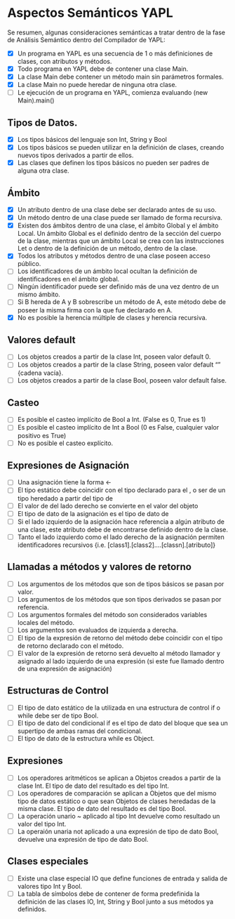 # Aspectos Semánticos YAPL 

Se  resumen,  algunas  consideraciones  semánticas  a  tratar  dentro  de  la  fase  de  Análisis 
Semántico dentro del Compilador de YAPL: 

- [x] Un programa en YAPL es una secuencia de 1 o más definiciones de clases, con 
atributos y métodos. 
- [x] Todo programa en YAPL debe de contener una clase Main. 
- [x] La clase Main debe contener un método main sin parámetros formales. 
- [x] La clase Main no puede heredar de ninguna otra clase. 
- [ ] Le ejecución de un programa en YAPL, comienza evaluando (new Main).main() 

## Tipos de Datos. 

- [x] Los tipos básicos del lenguaje son Int, String y Bool 
- [x] Los tipos básicos se pueden utilizar en la definición de clases, creando nuevos tipos 
derivados a partir de ellos. 
- [x] Las clases que definen los tipos básicos no pueden ser padres de alguna otra clase. 

## Ámbito 

- [x] Un atributo dentro de una clase debe ser declarado antes de su uso. 
- [x] Un método dentro de una clase puede ser llamado de forma recursiva. 
- [x] Existen dos ámbitos dentro de una clase, el ámbito Global y el ámbito Local.  Un 
ámbito Global es el definido dentro de la sección del cuerpo de la clase, mientras que 
un ámbito Local se crea con las instrucciones Let o dentro de la definición de un 
método, dentro de la clase. 
- [x] Todos los atributos y métodos dentro de una clase poseen acceso público. 
- [ ] Los identificadores de un ámbito local ocultan la definición de identificadores en el 
ámbito global. 
- [ ] Ningún identificador puede ser definido más de una vez dentro de un mismo ámbito. 
- [ ] Si B hereda de A y B sobrescribe un método de A, este método debe de poseer la 
misma firma con la que fue declarado en A. 
- [x] No es posible la herencia múltiple de clases y herencia recursiva. 

## Valores default 

- [ ] Los objetos creados a partir de la clase Int, poseen valor default 0. 
- [ ] Los objetos creados a partir de la clase String, poseen valor default “” {cadena vacía}. 
- [ ] Los objetos creados a partir de la clase Bool, poseen valor default false. 

## Casteo 

- [ ] Es posible el casteo implícito de Bool a Int. (False es 0, True es 1) 
- [ ] Es posible el casteo implícito de Int a Bool (0 es False, cualquier valor positivo es 
True) 
- [ ] No es posible el casteo explícito. 

## Expresiones de Asignación 

- [ ] Una asignación tiene la forma <id> <- <expr>  
- [ ] El tipo estático <expr> debe coincidir con el tipo declarado para el <id>, o ser de un 
tipo heredado a partir del tipo de <id> 
- [ ] El valor de <expr> del lado derecho se convierte en el valor del objeto <id> 
- [ ] El tipo de dato de la asignación es el tipo de dato de <expr> 
- [ ] Si el lado izquierdo de la asignación hace referencia a algún atributo de una clase, este 
atributo debe de encontrarse definido dentro de la clase. 
- [ ] Tanto el lado izquierdo como el lado derecho de la asignación permiten identificadores 
recursivos {i.e. [class1].[class2]....[classn].[atributo]} 

## Llamadas a métodos y valores de retorno 

- [ ] Los argumentos de los métodos que son de tipos básicos se pasan por valor. 
- [ ] Los argumentos de los métodos que son tipos derivados se pasan por referencia. 
- [ ] Los argumentos formales del método son considerados variables locales del método. 
- [ ] Los argumentos son evaluados de izquierda a derecha. 
- [ ] El  tipo  de  la  expresión  de  retorno  del  método  debe  coincidir  con  el  tipo  de  retorno 
declarado con el método. 
- [ ] El valor de la expresión de retorno será devuelto al método llamador y asignado al lado 
izquierdo de una expresión (si este fue llamado dentro de una expresión de asignación) 

## Estructuras de Control 

- [ ] El tipo de dato estático de la <expr> utilizada en una estructura de control if o while 
debe ser de tipo Bool. 
- [ ] El tipo de dato del condicional if es el tipo de dato del bloque que sea un supertipo de 
ambas ramas del condicional. 
- [ ] El tipo de dato de la estructura while es Object. 

## Expresiones 

- [ ] Los operadores aritméticos se aplican a Objetos creados a partir de la clase Int.  El tipo 
de dato del resultado es del tipo Int. 
- [ ] Los  operadores  de  comparación  se  aplican  a  Objetos  que  del  mismo  tipo  de  datos 
estático o que sean Objetos de clases heredadas de la misma clase. El tipo de dato del 
resultado es del tipo Bool. 
- [ ] La  operación  unario  ~  aplicado  al  tipo  Int  devuelve  como  resultado  un  valor  del  tipo 
Int. 
- [ ] La operaión unaria not aplicado a una expresión de tipo de dato Bool, devuelve una 
expresión de tipo de dato Bool. 

## Clases especiales 

- [ ] Existe una clase especial IO que define funciones de entrada y salida de valores tipo 
Int y Bool. 
- [ ] La tabla de símbolos debe de contener de forma predefinida la definición de las clases 
IO, Int, String y Bool junto a sus métodos ya definidos. 

